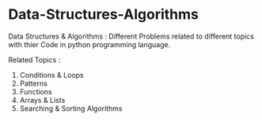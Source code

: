 # Data-Structures-Algorithms
Data Structures &amp; Algorithms : Different Problems related to different topics with thier Code in python programming language.

Related Topics :
1. Conditions & Loops
2. Patterns
3. Functions
4. Arrays & Lists
5. Searching & Sorting Algorithms
